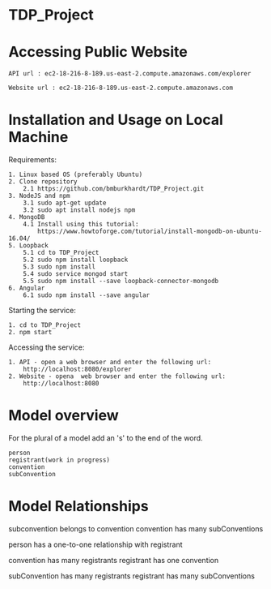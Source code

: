 # TDP_Project

Accessing Public Website
========================

	API url : ec2-18-216-8-189.us-east-2.compute.amazonaws.com/explorer

	Website url : ec2-18-216-8-189.us-east-2.compute.amazonaws.com

Installation and Usage on Local Machine
=======================================

Requirements:

	1. Linux based OS (preferably Ubuntu)
	2. Clone repository
		2.1 https://github.com/bmburkhardt/TDP_Project.git
	3. NodeJS and npm
		3.1 sudo apt-get update
		3.2 sudo apt install nodejs npm
	4. MongoDB
		4.1 Install using this tutorial:
			https://www.howtoforge.com/tutorial/install-mongodb-on-ubuntu-16.04/
	5. Loopback
		5.1 cd to TDP_Project
		5.2 sudo npm install loopback
		5.3 sudo npm install
		5.4 sudo service mongod start
		5.5 sudo npm install --save loopback-connector-mongodb
	6. Angular
		6.1 sudo npm install --save angular

Starting the service:

	1. cd to TDP_Project
	2. npm start

Accessing the service:

	1. API - open a web browser and enter the following url:
		http://localhost:8080/explorer
	2. Website - opena  web browser and enter the following url:
		http://localhost:8080

Model overview
==============

For the plural of a model add an 's' to the end of the word.
	
	person
	registrant(work in progress)
	convention
	subConvention
	


Model Relationships
===================

subconvention belongs to convention
convention has many subConventions


person has a one-to-one relationship with registrant


convention has many registrants
registrant has one convention


subConvention has many registrants
registrant has many subConventions